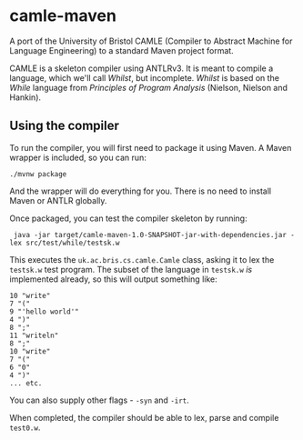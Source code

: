 # camle-maven

A port of the University of Bristol CAMLE (Compiler to Abstract Machine for Language Engineering) to a standard Maven project format.

CAMLE is a skeleton compiler using ANTLRv3. It is meant to compile a language, which we'll call *Whilst*, but incomplete. *Whilst* is based on the *While* language from *Principles of Program Analysis* (Nielson, Nielson and Hankin).

## Using the compiler

To run the compiler, you will first need to package it using Maven. A Maven wrapper is included, so you can run:

```
./mvnw package
```

And the wrapper will do everything for you. There is no need to install Maven or ANTLR globally.

Once packaged, you can test the compiler skeleton by running:

```
 java -jar target/camle-maven-1.0-SNAPSHOT-jar-with-dependencies.jar -lex src/test/while/testsk.w
```

This executes the `uk.ac.bris.cs.camle.Camle` class, asking it to lex the `testsk.w` test program. The subset of the language in `testsk.w` *is* implemented already, so this will output something like:

```
10 "write"         
7 "("              
9 "'hello world'"  
4 ")"              
8 ";"              
11 "writeln"       
8 ";"              
10 "write"         
7 "("              
6 "0"              
4 ")"              
... etc.
```

You can also supply other flags - `-syn` and `-irt`.

When completed, the compiler should be able to lex, parse and compile `test0.w`.